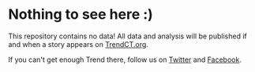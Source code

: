 # Nothing to see here :)

This repository contains no data! All data and analysis will be published if and when a story appears on <a href="http://trendct.org">TrendCT.org</a>.

If you can't get enough Trend there, follow us on <a href="http://twitter.com/trendct">Twitter<a> and <a href="http://facebook.com">Facebook</a>.